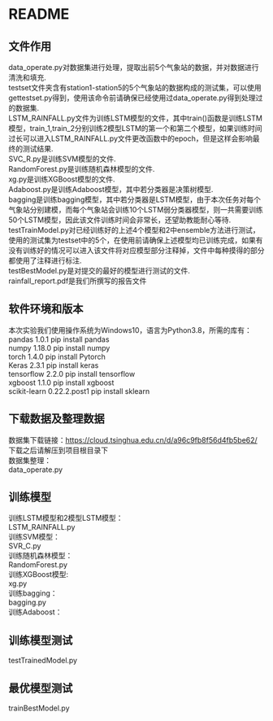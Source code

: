 # README
## 文件作用
data_operate.py对数据集进行处理，提取出前5个气象站的数据，并对数据进行清洗和填充.<br>
testset文件夹含有station1-station5的5个气象站的数据构成的测试集，可以使用gettestset.py得到，使用该命令前请确保已经使用过data_operate.py得到处理过的数据集.<br>
LSTM_RAINFALL.py文件为训练LSTM模型的文件，其中train()函数是训练LSTM模型，train_1,train_2分别训练2模型LSTM的第一个和第二个模型，如果训练时间过长可以进入LSTM_RAINFALL.py文件更改函数中的epoch，但是这样会影响最终的测试结果.<br>
SVC_R.py是训练SVM模型的文件.<br>
RandomForest.py是训练随机森林模型的文件.<br>
xg.py是训练XGBoost模型的文件.<br>
Adaboost.py是训练Adaboost模型，其中若分类器是决策树模型.<br>
bagging是训练bagging模型，其中若分类器是LSTM模型，由于本次任务对每个气象站分别建模，而每个气象站会训练10个LSTM弱分类器模型，则一共需要训练50个LSTM模型，因此该文件训练时间会非常长，还望助教能耐心等待.<br>
testTrainModel.py对已经训练好的上述4个模型和2中ensemble方法进行测试，使用的测试集为testset中的5个，在使用前请确保上述模型均已训练完成，如果有没有训练好的情况可以进入该文件将对应模型部分注释掉，文件中每种摸得的部分都使用了注释进行标注.<br>
testBestModel.py是对提交的最好的模型进行测试的文件.<br>
rainfall_report.pdf是我们所撰写的报告文件


## 软件环境和版本
本次实验我们使用操作系统为Windows10，语言为Python3.8，所需的库有：<br>
pandas 1.0.1 pip install pandas<br>
numpy 1.18.0 pip install numpy<br>
torch 1.4.0 pip install Pytorch<br>
Keras 2.3.1 pip install keras<br>
tensorflow 2.2.0 pip install tensorflow<br>
xgboost 1.1.0 pip install xgboost<br>
scikit-learn 0.22.2.post1 pip install sklearn<br>
## 下载数据及整理数据
数据集下载链接：https://cloud.tsinghua.edu.cn/d/a96c9fb8f56d4fb5be62/<br>
下载之后请解压到项目根目录下<br>
数据集整理：<br>
data_operate.py<br>
## 训练模型
训练LSTM模型和2模型LSTM模型：<br>
LSTM_RAINFALL.py<br>
训练SVM模型：<br>
SVR_C.py<br>
训练随机森林模型：<br>
RandomForest.py<br>
训练XGBoost模型:<br>
xg.py<br>
训练bagging：<br>
bagging.py<br>
训练Adaboost：<br>


## 训练模型测试
testTrainedModel.py<br>
## 最优模型测试
trainBestModel.py
